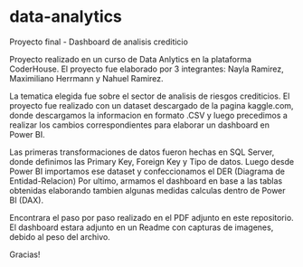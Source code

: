 # data-analytics
Proyecto final - Dashboard de analisis crediticio

Proyecto realizado en un curso de Data Anlytics en la plataforma CoderHouse.
El proyecto fue elaborado por 3 integrantes: Nayla Ramirez, Maximiliano Herrmann y Nahuel Ramirez.

La tematica elegida fue sobre el sector de analisis de riesgos crediticios.
El proyecto fue realizado con un dataset descargado de la pagina kaggle.com, donde descargamos la informacion en formato .CSV y luego precedimos a realizar los cambios correspondientes para elaborar un dashboard en Power BI.

Las primeras transformaciones de datos fueron hechas en SQL Server, donde definimos las Primary Key, Foreign Key y Tipo de datos.
Luego desde Power BI importamos ese dataset y confeccionamos el DER (Diagrama de Entidad-Relacion)
Por ultimo, armamos el dashboard en base a las tablas obtenidas elaborando tambien algunas medidas calculas dentro de Power BI (DAX).

Encontrara el paso por paso realizado en el PDF adjunto en este repositorio.
El dashboard estara adjunto en un Readme con capturas de imagenes, debido al peso del archivo.

Gracias!
